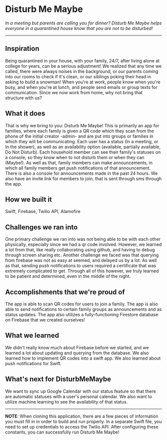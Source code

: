 # Disturb Me Maybe
_In a meeting but parents are calling you for dinner? Disturb Me Maybe helps everyone in a quarantined house know that you are not to be disturbed!_

---

## Inspiration
Being quarantined in your house, with your family, 24/7, after living alone at college for years, can be a serious adjustment! We realized that any time we called, there were always noises in the background, or our parents coming into our rooms to check if it's clean, or our siblings poking their head in asking to build a snowman! When you're at work, people know when you're busy, and when you're at lunch, and people send emails or group texts for communication. Since we now work from home, why not bring that structure with us?

## What it does
That is why we bring to you: Disturb Me Maybe! This is primarily an app for families, where each family is given a QR code which they scan from the phone of the initial creator -admin- and are put into groups or families in which they will be communicating. Each user has a status (In a meeting, or In the shower), as well as an availability option (available, partially available, Do Not Disturb). Each household member can see their family's statuses on a console, so they know when to not disturb them or when they can (Maybe!). As well as that, family members can make announcements, in which all family members get push notifications of that announcement. There is also a console for announcements made in the past 24 hours. We also have an invite link for members to join, that is sent through sms through the app.

## How we built it
Swift, Firebase, Twilio API, Alamofire

## Challenges we ran into
One primary challenge we ran into was not being able to be with each other physically, especially since we had a qr code involved. However, we learned a lot from that, like really collaborating using github, and having to debug through screen sharing etc. Another challenge we faced was that querying from firebase was not as easy at seemed, and delayed us by a lot. As well as that, sending push notifications to users required a certificate that was extremely complicated to get. Through all of this however, we truly learned to be patient and determined, even in the middle of the night.

## Accomplishments that we're proud of
The app is able to scan QR codes for users to join a family. The app is also able to send notifications to certain family groups as announcements and as status updates. The app also utilizes a fully-functioning Firestore database on Firebase that we created ourselves!

## What we learned
We didn't really know much about Firebase before we started, and we learned a lot about updating and querying from the database. We also learned how to implement QR codes into a swift app. We also learned about push notifications for Swift.

## What's next for DisturbMeMaybe
We want to sync up Google Calendar with our status feature so that there are automatic statuses with a user's personal calendar. We also want to utilize machine learning to see the availability of that status.

---
 **NOTE**: When cloning this application, there are a few pieces of information you must fill in in order to build and run properly. In a separate Swift file, you need to set up credentials to access the Twilio API. After configuring these constants, you can successfully run Disturb Me Maybe!


